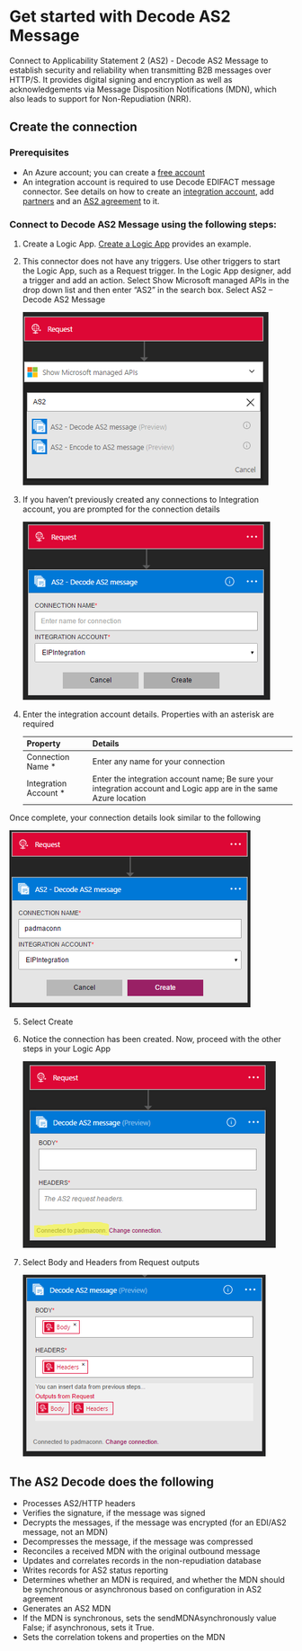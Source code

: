 <properties 
	pageTitle="Learn about Enterprise Integration Pack Decode AS2 Message Connctor | Microsoft Azure App Service | Microsoft Azure" 
	description="Learn how to use partners with the Enterprise Integration Pack and Logic apps" 
	services="logic-apps" 
	documentationCenter=".net,nodejs,java"
	authors="padmavc" 
	manager="erikre" 
	editor=""/>

<tags 
	ms.service="logic-apps" 
	ms.workload="integration" 
	ms.tgt_pltfrm="na" 
	ms.devlang="na" 
	ms.topic="article" 
	ms.date="08/15/2016" 
	ms.author="padmavc"/>

# Get started with Decode AS2 Message

Connect to Applicability Statement 2 (AS2) - Decode AS2 Message to establish security and reliability when transmitting B2B messages over HTTP/S. It provides digital signing and encryption as well as acknowledgements via Message Disposition Notifications (MDN), which also leads to support for Non-Repudiation (NRR).

## Create the connection

### Prerequisites

* An Azure account; you can create a [free account](https://azure.microsoft.com/free)
* An integration account is required to use Decode EDIFACT message connector. See details on how to create an [integration account](https://azure.microsoft.com/en-us/documentation/articles/app-service-logic-enterprise-integration-accounts/), add [partners](https://azure.microsoft.com/en-us/documentation/articles/app-service-logic-enterprise-integration-partners/) and an [AS2 agreement](https://azure.microsoft.com/en-us/documentation/articles/app-service-logic-enterprise-integration-as2/) to it.

### Connect to Decode AS2 Message using the following steps:

1. Create a Logic App.  [Create a Logic App](https://azure.microsoft.com/en-us/documentation/articles/app-service-logic-create-a-logic-app/) provides an example.

2. This connector does not have any triggers. Use other triggers to start the Logic App, such as a Request trigger.  In the Logic App designer, add a trigger and add an action.  Select Show Microsoft managed APIs in the drop down list and then enter “AS2” in the search box.  Select AS2 – Decode AS2 Message

	![](./media/app-service-logic-enterprise-integration-AS2connector/as2decodeimage1.png)  

3. If you haven’t previously created any connections to Integration account, you are prompted for the connection details

	![](./media/app-service-logic-enterprise-integration-AS2connector/as2decodeimage2.png)  

4. Enter the integration account details.  Properties with an asterisk are required

	| Property   | Details |
	| --------   | ------- |
	| Connection Name *    | Enter any name for your connection |
	| Integration Account * | Enter the integration account name; Be sure your integration account and Logic app are in the same Azure location |

  Once complete, your connection details look similar to the following

  ![](./media/app-service-logic-enterprise-integration-AS2connector/as2decodeimage3.png) 

5. Select Create
	
6. Notice the connection has been created.  Now, proceed with the other steps in your Logic App

	![](./media/app-service-logic-enterprise-integration-AS2connector/as2decodeimage4.png)  

7. Select Body and Headers from Request outputs

	![](./media/app-service-logic-enterprise-integration-AS2connector/as2decodeimage5.png)  

## The AS2 Decode does the following

* Processes AS2/HTTP headers
* Verifies the signature, if the message was signed
* Decrypts the messages, if the message was encrypted (for an EDI/AS2 message, not an MDN)
* Decompresses the message, if the message was compressed
* Reconciles a received MDN with the original outbound message
* Updates and correlates records in the non-repudiation database
* Writes records for AS2 status reporting
* Determines whether an MDN is required, and whether the MDN should be synchronous or asynchronous based on configuration in AS2 agreement
* Generates an AS2 MDN
* If the MDN is synchronous, sets the sendMDNAsynchronously value False; if asynchronous, sets it True.
* Sets the correlation tokens and properties on the MDN